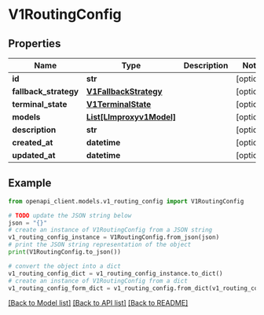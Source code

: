 # V1RoutingConfig


## Properties

Name | Type | Description | Notes
------------ | ------------- | ------------- | -------------
**id** | **str** |  | [optional] 
**fallback_strategy** | [**V1FallbackStrategy**](V1FallbackStrategy.md) |  | [optional] 
**terminal_state** | [**V1TerminalState**](V1TerminalState.md) |  | [optional] 
**models** | [**List[Llmproxyv1Model]**](Llmproxyv1Model.md) |  | [optional] 
**description** | **str** |  | [optional] 
**created_at** | **datetime** |  | [optional] 
**updated_at** | **datetime** |  | [optional] 

## Example

```python
from openapi_client.models.v1_routing_config import V1RoutingConfig

# TODO update the JSON string below
json = "{}"
# create an instance of V1RoutingConfig from a JSON string
v1_routing_config_instance = V1RoutingConfig.from_json(json)
# print the JSON string representation of the object
print(V1RoutingConfig.to_json())

# convert the object into a dict
v1_routing_config_dict = v1_routing_config_instance.to_dict()
# create an instance of V1RoutingConfig from a dict
v1_routing_config_form_dict = v1_routing_config.from_dict(v1_routing_config_dict)
```
[[Back to Model list]](../README.md#documentation-for-models) [[Back to API list]](../README.md#documentation-for-api-endpoints) [[Back to README]](../README.md)


